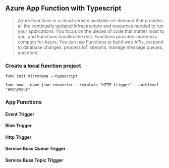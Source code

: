 ## Azure App Function with Typescript

> Azure Functions is a cloud service available on-demand that provides all the continually updated infrastructure and resources needed to run your applications.
> You focus on the pieces of code that matter most to you, and Functions handles the rest. Functions provides serverless compute for Azure.
> You can use Functions to build web APIs, respond to database changes, process IoT streams, manage message queues, and more.

### Create a local function project

```
func init microtema --typescript
```

```
func new --name json-converter --template "HTTP trigger" --authlevel "anonymous"
```

### App Functions

#### Event Trigger

#### Blob Trigger

#### Http Trigger

#### Service Buss Queue Trigger

#### Service Buss Topic Trigger
